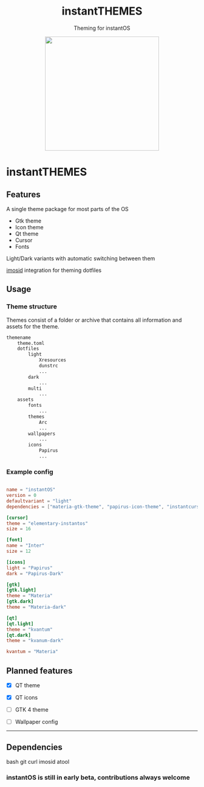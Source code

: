 <div align="center">
    <h1>instantTHEMES</h1>
    <p>Theming for instantOS</p>
    <img width="300" height="300" src="https://raw.githubusercontent.com/instantOS/instantLOGO/main/png/theme.png">
</div>

# instantTHEMES

## Features

A single theme package for most parts of the OS
- Gtk theme
- Icon theme
- Qt theme
- Cursor
- Fonts

Light/Dark variants with automatic switching between them

[imosid](https://github.com/instantOS/imosid) integration for theming dotfiles

## Usage

### Theme structure

Themes consist of a folder or archive that contains all information and assets for the theme. 

```txt
themename
    theme.toml
    dotfiles
        light
            Xresources
            dunstrc
            ...
        dark
            ...
        multi
            ...
    assets
        fonts
            ...
        themes
            Arc
            ...
        wallpapers
            ...
        icons
            Papirus
            ...
```

### Example config

```toml

name = "instantOS"
version = 0
defaultvariant = "light"
dependencies = ["materia-gtk-theme", "papirus-icon-theme", "instantcursors"]

[cursor]
theme = "elementary-instantos"
size = 16

[font]
name = "Inter"
size = 12

[icons]
light = "Papirus"
dark = "Papirus-Dark"

[gtk]
[gtk.light]
theme = "Materia"
[gtk.dark]
theme = "Materia-dark"

[qt]
[qt.light]
theme = "kvantum"
[qt.dark]
theme = "kvanum-dark"

kvantum = "Materia"
```

## Planned features

- [X] QT theme
- [X] QT icons
- [ ] GTK 4 theme
- [ ] Wallpaper config


--------

## Dependencies

bash
git
curl
imosid
atool

### instantOS is still in early beta, contributions always welcome
